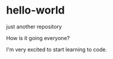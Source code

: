 # hello-world
just another repository

How is it going everyone?

I'm very excited to start learning to code.
